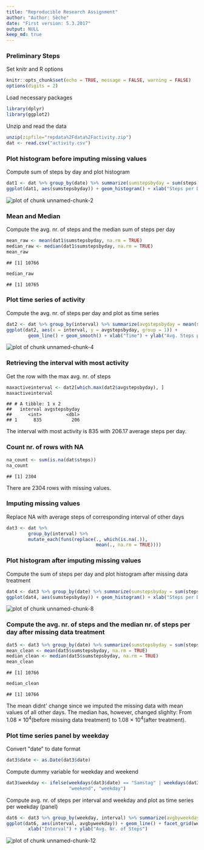 ```yaml
---
title: "Reproducible Research Assignment"
author: "Author: Sèche"
date: "First version: 5.3.2017"
output: NULL
keep_md: true
---
```


### Preliminary Steps
Set knitr and R options

```r
knitr::opts_chunk$set(echo = TRUE, message = FALSE, warning = FALSE)
options(digits = 2)
```
Load necessary packages


```r
library(dplyr)
library(ggplot2)
```

Unzip and read the data

```r
unzip(zipfile="repdata%2Fdata%2Factivity.zip")  
dat <- read.csv("activity.csv")
```
### Plot histogram before imputing missing values
Compute sum of steps by day and plot histogram

```r
dat1 <- dat %>% group_by(date) %>% summarize(sumstepsbyday = sum(steps))
ggplot(dat1, aes(sumstepsbyday)) + geom_histogram() + xlab("Steps per Day") + ylab("Nr. of Days")
```

![plot of chunk unnamed-chunk-2](figure/unnamed-chunk-2-1.png)

### Mean and Median
Compute the avg. nr. of steps and the median sum of steps per day

```r
mean_raw <- mean(dat1$sumstepsbyday, na.rm = TRUE)
median_raw <- median(dat1$sumstepsbyday, na.rm = TRUE)
mean_raw
```

```
## [1] 10766
```

```r
median_raw
```

```
## [1] 10765
```
### Plot time series of activity
Compute the avg. nr. of steps per day and plot as time series

```r
dat2 <- dat %>% group_by(interval) %>% summarize(avgstepsbyday = mean(steps, na.rm = TRUE))
ggplot(dat2, aes(x = interval, y = avgstepsbyday, group = 1)) +
        geom_line() + geom_smooth() + xlab("Time") + ylab("Avg. Steps per Day")
```

![plot of chunk unnamed-chunk-4](figure/unnamed-chunk-4-1.png)

### Retrieving the interval with most activity 
Get the row with the max avg. nr. of steps

```r
maxactiveinterval <- dat2[which.max(dat2$avgstepsbyday), ]
maxactiveinterval
```

```
## # A tibble: 1 x 2
##   interval avgstepsbyday
##      <int>         <dbl>
## 1      835           206
```
The interval with most activity is 835 with 206.17 average steps per day.

### Count nr. of rows with NA

```r
na_count <- sum(is.na(dat$steps))
na_count
```

```
## [1] 2304
```
There are 2304 rows with missing values.

### Imputing missing values 
Replace NA with average steps of corresponding interval of other days

```r
dat3 <- dat %>%
        group_by(interval) %>% 
        mutate_each(funs(replace(., which(is.na(.)),
                                 mean(., na.rm = TRUE))))
```

### Plot histogram after imputing missing values
Compute the sum of steps per day and plot histogram after missing data treatment

```r
dat4 <- dat3 %>% group_by(date) %>% summarize(sumstepsbyday = sum(steps))
ggplot(dat4, aes(sumstepsbyday)) + geom_histogram() + xlab("Steps per Day") + ylab("Nr. of Days")
```

![plot of chunk unnamed-chunk-8](figure/unnamed-chunk-8-1.png)

### Compute the avg. nr. of steps and the median nr. of steps per day after missing data treatment

```r
dat5 <- dat3 %>% group_by(date) %>% summarize(sumstepsbyday = sum(steps))
mean_clean <- mean(dat5$sumstepsbyday, na.rm = TRUE)
median_clean <- median(dat5$sumstepsbyday, na.rm = TRUE)
mean_clean
```

```
## [1] 10766
```

```r
median_clean
```

```
## [1] 10766
```
The mean didnt' change since we imputed the missing data with mean values of all other days. The median has, however, changed slighlty: From 1.08 &times; 10<sup>4</sup>(before missing data treatment) to 1.08 &times; 10<sup>4</sup>(after treatment).

### Plot time series panel by weekday
Convert "date" to date format

```r
dat3$date <- as.Date(dat3$date)
```

Compute dummy variable for weekday and weekend

```r
dat3$weekday <- ifelse(weekdays(dat3$date) == "Samstag" | weekdays(dat3$date) == "Sonntag",
                       "weekend", "weekday")
```

Compute avg. nr. of steps per interval and weekday and plot as time series per weekday (panel) 

```r
dat6 <- dat3 %>% group_by(weekday, interval) %>% summarize(avgbyweekday = mean(steps))
ggplot(dat6, aes(interval, avgbyweekday)) + geom_line() + facet_grid(weekday ~.) + 
        xlab("Interval") + ylab("Avg. Nr. of Steps")
```

![plot of chunk unnamed-chunk-12](figure/unnamed-chunk-12-1.png)


